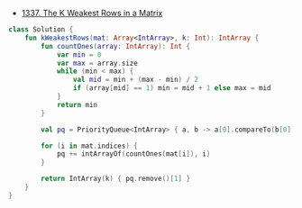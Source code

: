 - [1337. The K Weakest Rows in a Matrix](https://leetcode.com/problems/the-k-weakest-rows-in-a-matrix/)

```kotlin
class Solution {
    fun kWeakestRows(mat: Array<IntArray>, k: Int): IntArray {
        fun countOnes(array: IntArray): Int {
            var min = 0
            var max = array.size
            while (min < max) {
                val mid = min + (max - min) / 2
                if (array[mid] == 1) min = mid + 1 else max = mid
            }
            return min
        }

        val pq = PriorityQueue<IntArray> { a, b -> a[0].compareTo(b[0]).let { if (it != 0) it else a[1].compareTo(b[1])}}

        for (i in mat.indices) {
            pq += intArrayOf(countOnes(mat[i]), i)
        }

        return IntArray(k) { pq.remove()[1] }
    }
}
```